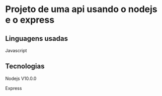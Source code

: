<h1>
Projeto de uma api usando o nodejs e o express
</h1>
<h2>Linguagens usadas</h2>
<p>Javascript</p>
<h2>Tecnologias</h2>
<p>Nodejs V10.0.0</p>
<p>Express</p>
